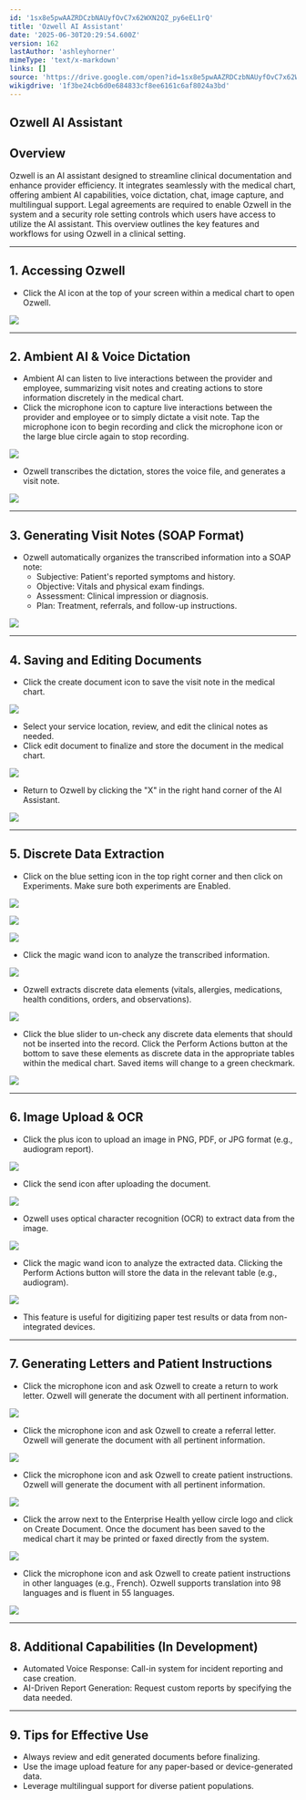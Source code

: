 ```yaml
---
id: '1sx8e5pwAAZRDCzbNAUyfOvC7x62WXN2QZ_py6eEL1rQ'
title: 'Ozwell AI Assistant'
date: '2025-06-30T20:29:54.600Z'
version: 162
lastAuthor: 'ashleyhorner'
mimeType: 'text/x-markdown'
links: []
source: 'https://drive.google.com/open?id=1sx8e5pwAAZRDCzbNAUyfOvC7x62WXN2QZ_py6eEL1rQ'
wikigdrive: '1f3be24cb6d0e684833cf8ee6161c6af8024a3bd'
---
```

## Ozwell AI Assistant

## Overview

Ozwell is an AI assistant designed to streamline clinical documentation and enhance provider efficiency. It integrates seamlessly with the medical chart, offering ambient AI capabilities, voice dictation, chat, image capture, and multilingual support. Legal agreements are required to enable Ozwell in the system and a security role setting controls which users have access to utilize the AI assistant. This overview outlines the key features and workflows for using Ozwell in a clinical setting.

___

## 1. Accessing Ozwell

* Click the AI icon at the top of your screen within a medical chart to open Ozwell.

![](../ozwell-ai-assistant.assets/8927a033c81619fe0dfa00da14d01f72.png)

___

## 2. Ambient AI & Voice Dictation

* Ambient AI can listen to live interactions between the provider and employee, summarizing visit notes and creating actions to store information discretely in the medical chart.
* Click the microphone icon to capture live interactions between the provider and employee or to simply dictate a visit note. Tap the microphone icon to begin recording and click the microphone icon or the large blue circle again to stop recording.

![](../ozwell-ai-assistant.assets/b3ad60959b0c8af37036102677da2d50.png)

* Ozwell transcribes the dictation, stores the voice file, and generates a visit note.

![](../ozwell-ai-assistant.assets/0cb002d05cace42b5d94157006f5d59b.png)

___

## 3. Generating Visit Notes (SOAP Format)

* Ozwell automatically organizes the transcribed information into a SOAP note:
    * Subjective: Patient's reported symptoms and history.
    * Objective: Vitals and physical exam findings.
    * Assessment: Clinical impression or diagnosis.
    * Plan: Treatment, referrals, and follow-up instructions.

![](../ozwell-ai-assistant.assets/1277827581d5081144a0347e1b05a0f1.png)

___

## 4. Saving and Editing Documents

* Click the create document icon to save the visit note in the medical chart.

![](../ozwell-ai-assistant.assets/4c1263827bb8d531892f0f1a0907608d.png)

* Select your service location, review, and edit the clinical notes as needed.
* Click edit document to finalize and store the document in the medical chart.

![](../ozwell-ai-assistant.assets/4440183459cd9ff59260024d912205af.png)

* Return to Ozwell by clicking the "X" in the right hand corner of the AI Assistant.

![](../ozwell-ai-assistant.assets/e60cd4f51b5124d6c3715cb3b981fbcb.png)

___

## 5. Discrete Data Extraction

* Click on the blue setting icon in the top right corner and then click on Experiments. Make sure both experiments are Enabled.

![](../ozwell-ai-assistant.assets/bcf759af65fd95798dd5aa7d6b64fdba.png)

![](../ozwell-ai-assistant.assets/f3ec3923df759312cc4e6c2de23113b5.png)

![](../ozwell-ai-assistant.assets/55a0516032703cb463bd4325e9f05d0a.png)

* Click the magic wand icon to analyze the transcribed information.

![](../ozwell-ai-assistant.assets/46ef44ca9f807c2beeace1f624bbdde2.png)

* Ozwell extracts discrete data elements (vitals, allergies, medications, health conditions, orders, and observations).

![](../ozwell-ai-assistant.assets/0eb3a269d88dda2dfd6c70c49c79d9de.png)

* Click the blue slider to un-check any discrete data elements that should not be inserted into the record. Click the Perform Actions button at the bottom to save these elements as discrete data in the appropriate tables within the medical chart. Saved items will change to a green checkmark.

![](../ozwell-ai-assistant.assets/29d4382a1e3a7c94913072463ddebcb1.png)

___

## 6. Image Upload & OCR

* Click the plus icon to upload an image in PNG, PDF, or JPG format (e.g., audiogram report).

![](../ozwell-ai-assistant.assets/5b4d859c485cb418e6659d2a94b9f12e.png)

* Click the send icon after uploading the document.

![](../ozwell-ai-assistant.assets/24b4a831589d14153b6ddd9168121ebb.png)

* Ozwell uses optical character recognition (OCR) to extract data from the image.

![](../ozwell-ai-assistant.assets/0812bd45bc36b0aa8318bb0472d6543b.png)

* Click the magic wand icon to analyze the extracted data. Clicking the Perform Actions button will store the data in the relevant table (e.g., audiogram).

![](../ozwell-ai-assistant.assets/f11a31bb86a0f2f76bd9e769a7c9be74.png)

* This feature is useful for digitizing paper test results or data from non-integrated devices.

___

## 7. Generating Letters and Patient Instructions

* Click the microphone icon and ask Ozwell to create a return to work letter. Ozwell will generate the document with all pertinent information.

![](../ozwell-ai-assistant.assets/a2c689a43959d3e00048af45ba4b556a.png)

* Click the microphone icon and ask Ozwell to create a referral letter. Ozwell will generate the document with all pertinent information.

![](../ozwell-ai-assistant.assets/d8419db76f725d97fc0857da45fc685a.png)

* Click the microphone icon and ask Ozwell to create patient instructions. Ozwell will generate the document with all pertinent information.

![](../ozwell-ai-assistant.assets/9c06f2e017806dffadcb248384ce0f10.png)

* Click the arrow next to the Enterprise Health yellow circle logo and click on Create Document. Once the document has been saved to the medical chart it may be printed or faxed directly from the system.

![](../ozwell-ai-assistant.assets/02fda2269cc1286259e97d3b70bd635b.png)

* Click the microphone icon and ask Ozwell to create patient instructions in other languages (e.g., French). Ozwell supports translation into 98 languages and is fluent in 55 languages.

![](../ozwell-ai-assistant.assets/721a6ab2f33a5fde7cf3c8f99be58724.png)

___

## 8. Additional Capabilities (In Development)

* Automated Voice Response: Call-in system for incident reporting and case creation.
* AI-Driven Report Generation: Request custom reports by specifying the data needed.

___

## 9. Tips for Effective Use

* Always review and edit generated documents before finalizing.
* Use the image upload feature for any paper-based or device-generated data.
* Leverage multilingual support for diverse patient populations.
